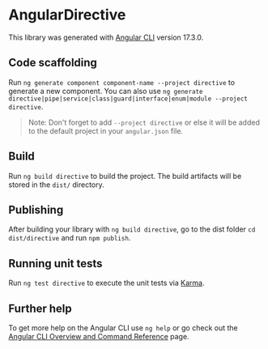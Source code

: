 # AngularDirective

This library was generated with [Angular CLI](https://github.com/angular/angular-cli) version 17.3.0.

## Code scaffolding

Run `ng generate component component-name --project directive` to generate a new component. You can also use `ng generate directive|pipe|service|class|guard|interface|enum|module --project directive`.

> Note: Don't forget to add `--project directive` or else it will be added to the default project in your `angular.json` file.

## Build

Run `ng build directive` to build the project. The build artifacts will be stored in the `dist/` directory.

## Publishing

After building your library with `ng build directive`, go to the dist folder `cd dist/directive` and run `npm publish`.

## Running unit tests

Run `ng test directive` to execute the unit tests via [Karma](https://karma-runner.github.io).

## Further help

To get more help on the Angular CLI use `ng help` or go check out the [Angular CLI Overview and Command Reference](https://angular.io/cli) page.
